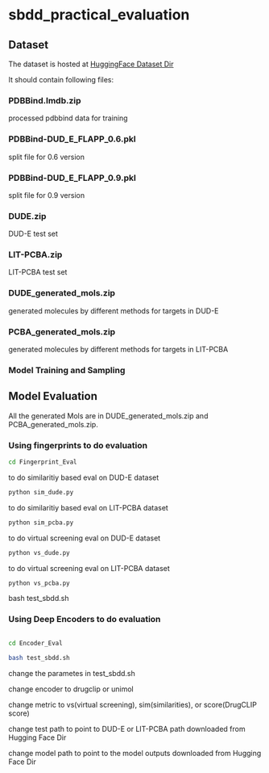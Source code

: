 # sbdd_practical_evaluation


## Dataset

The dataset is hosted at [HuggingFace Dataset Dir](https://huggingface.co/datasets/bgao95/Practical_SBDD)

It should contain following files:
### PDBBind.lmdb.zip

processed pdbbind data for training

### PDBBind-DUD_E_FLAPP_0.6.pkl

split file for 0.6 version

### PDBBind-DUD_E_FLAPP_0.9.pkl

split file for 0.9 version

### DUDE.zip

DUD-E test set

### LIT-PCBA.zip

LIT-PCBA test set

### DUDE_generated_mols.zip

generated molecules by different methods for targets in DUD-E

### PCBA_generated_mols.zip

generated molecules by different methods for targets in LIT-PCBA


### Model Training and Sampling



## Model Evaluation

All the generated Mols are in DUDE_generated_mols.zip and PCBA_generated_mols.zip. 


### Using fingerprints to do evaluation

```bash
cd Fingerprint_Eval
```

to do similaritiy based eval on DUD-E dataset

```bash
python sim_dude.py
```

to do similaritiy based eval on LIT-PCBA dataset

```bash
python sim_pcba.py
```

to do virtual screening eval on DUD-E dataset

```bash
python vs_dude.py
```

to do virtual screening eval on LIT-PCBA dataset

```bash
python vs_pcba.py
```




bash test_sbdd.sh




### Using Deep Encoders to do evaluation

```bash

cd Encoder_Eval

bash test_sbdd.sh

```

change the parametes in test_sbdd.sh

change encoder to drugclip or unimol

change metric to vs(virtual screening), sim(similarities), or score(DrugCLIP score)

change test path to point to DUD-E or LIT-PCBA path downloaded from Hugging Face Dir

change model path to point to the model outputs downloaded from Hugging Face Dir









